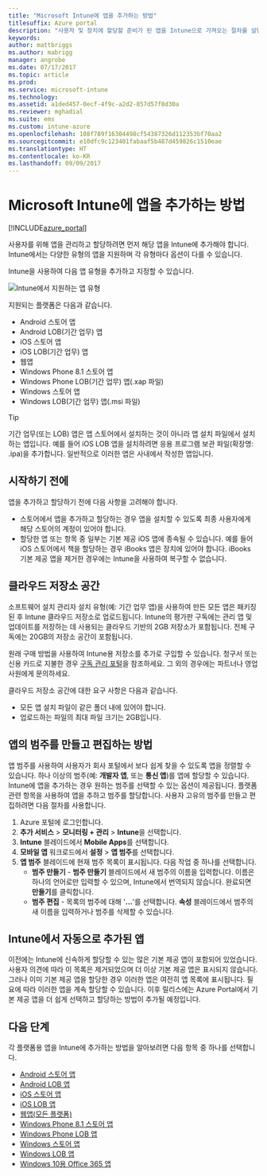 ```yaml
---
title: "Microsoft Intune에 앱을 추가하는 방법"
titlesuffix: Azure portal
description: "사용자 및 장치에 할당할 준비가 된 앱을 Intune으로 가져오는 절차를 설명합니다. \""
keywords: 
author: mattbriggs
ms.author: mabrigg
manager: angrobe
ms.date: 07/17/2017
ms.topic: article
ms.prod: 
ms.service: microsoft-intune
ms.technology: 
ms.assetid: a1ded457-0ecf-4f9c-a2d2-857d57f8d30a
ms.reviewer: mghadial
ms.suite: ems
ms.custom: intune-azure
ms.openlocfilehash: 108f789f16304498cf54387326d112353bf70aa2
ms.sourcegitcommit: e10dfc9c123401fabaaf5b487d459826c1510eae
ms.translationtype: HT
ms.contentlocale: ko-KR
ms.lasthandoff: 09/09/2017
---
```

# <a name="how-to-add-an-app-to-microsoft-intune"></a>Microsoft Intune에 앱을 추가하는 방법

[!INCLUDE[azure_portal](./includes/azure_portal.md)]

사용자를 위해 앱을 관리하고 할당하려면 먼저 해당 앱을 Intune에 추가해야 합니다. Intune에서는 다양한 유형의 앱을 지원하며 각 유형마다 옵션이 다를 수 있습니다.

Intune을 사용하여 다음 앱 유형을 추가하고 지정할 수 있습니다.

![Intune에서 지원하는 앱 유형](./media/app-types.png)

지원되는 플랫폼은 다음과 같습니다.

- Android 스토어 앱
- Android LOB(기간 업무) 앱
- iOS 스토어 앱
- iOS LOB(기간 업무) 앱
- 웹앱
- Windows Phone 8.1 스토어 앱
- Windows Phone LOB(기간 업무) 앱(.xap 파일)
- Windows 스토어 앱
- Windows LOB(기간 업무) 앱(.msi 파일)

>[!TIP]
> 기간 업무(또는 LOB) 앱은 앱 스토어에서 설치하는 것이 아니라 앱 설치 파일에서 설치하는 앱입니다. 예를 들어 iOS LOB 앱을 설치하려면 응용 프로그램 보관 파일(확장명: .ipa)을 추가합니다. 일반적으로 이러한 앱은 사내에서 작성한 앱입니다.

## <a name="before-you-start"></a>시작하기 전에

앱을 추가하고 할당하기 전에 다음 사항을 고려해야 합니다.

- 스토어에서 앱을 추가하고 할당하는 경우 앱을 설치할 수 있도록 최종 사용자에게 해당 스토어의 계정이 있어야 합니다.
- 할당한 앱 또는 항목 중 일부는 기본 제공 iOS 앱에 종속될 수 있습니다. 예를 들어 iOS 스토어에서 책을 할당하는 경우 iBooks 앱은 장치에 있어야 합니다. iBooks 기본 제공 앱을 제거한 경우에는 Intune을 사용하여 복구할 수 없습니다.

## <a name="cloud-storage-space"></a>클라우드 저장소 공간
소프트웨어 설치 관리자 설치 유형(예: 기간 업무 앱)을 사용하여 만든 모든 앱은 패키징된 후 Intune 클라우드 저장소로 업로드됩니다. Intune의 평가판 구독에는 관리 앱 및 업데이트를 저장하는 데 사용되는 클라우드 기반의 2GB 저장소가 포함됩니다. 전체 구독에는 20GB의 저장소 공간이 포함됩니다.

원래 구매 방법을 사용하여 Intune용 저장소를 추가로 구입할 수 있습니다.  청구서 또는 신용 카드로 지불한 경우 [구독 관리 포털](https://portal.office.com/adminportal/home?switchtomodern=true#/subscriptions)을 참조하세요.  그 외의 경우에는 파트너나 영업 사원에게 문의하세요.

클라우드 저장소 공간에 대한 요구 사항은 다음과 같습니다.

-   모든 앱 설치 파일이 같은 폴더 내에 있어야 합니다.
-   업로드하는 파일의 최대 파일 크기는 2GB입니다.

## <a name="how-to-create-and-edit-categories-for-apps"></a>앱의 범주를 만들고 편집하는 방법

앱 범주를 사용하여 사용자가 회사 포털에서 보다 쉽게 찾을 수 있도록 앱을 정렬할 수 있습니다. 하나 이상의 범주(예: **개발자 앱**, 또는 **통신 앱**)를 앱에 할당할 수 있습니다.
Intune에 앱을 추가하는 경우 원하는 범주를 선택할 수 있는 옵션이 제공됩니다. 플랫폼 관련 항목을 사용하여 앱을 추하고 범주를 할당합니다. 사용자 고유의 범주를 만들고 편집하려면 다음 절차를 사용합니다.

1. Azure 포털에 로그인합니다.
2. **추가 서비스** > **모니터링 + 관리** > **Intune**을 선택합니다.
3. **Intune** 블레이드에서 **Mobile Apps**를 선택합니다.
4. **모바일 앱** 워크로드에서 **설정** > **앱 범주**를 선택합니다.
5. **앱 범주** 블레이드에 현재 범주 목록이 표시됩니다. 다음 작업 중 하나를 선택합니다.
    - **범주 만들기** - **범주 만들기** 블레이드에서 새 범주의 이름을 입력합니다. 이름은 하나의 언어로만 입력할 수 있으며, Intune에서 번역되지 않습니다. 완료되면 **만들기**를 클릭합니다.
    - **범주 편집** - 목록의 범주에 대해 '**...**'를 선택합니다. **속성** 블레이드에서 범주의 새 이름을 입력하거나 범주를 삭제할 수 있습니다.


## <a name="apps-added-automatically-by-intune"></a>Intune에서 자동으로 추가된 앱

이전에는 Intune에 신속하게 할당할 수 있는 많은 기본 제공 앱이 포함되어 있었습니다. 사용자 의견에 따라 이 목록은 제거되었으며 더 이상 기본 제공 앱은 표시되지 않습니다.
그러나 이미 기본 제공 앱을 할당한 경우 이러한 앱은 여전히 앱 목록에 표시됩니다. 필요에 따라 이러한 앱을 계속 할당할 수 있습니다.
이후 릴리스에는 Azure Portal에서 기본 제공 앱을 더 쉽게 선택하고 할당하는 방법이 추가될 예정입니다.

## <a name="next-steps"></a>다음 단계

각 플랫폼용 앱을 Intune에 추가하는 방법을 알아보려면 다음 항목 중 하나를 선택합니다.

- [Android 스토어 앱](store-apps-android.md)
- [Android LOB 앱](lob-apps-android.md)
- [iOS 스토어 앱](store-apps-ios.md)
- [iOS LOB 앱](lob-apps-ios.md)
- [웹앱(모든 플랫폼)](web-app.md)
- [Windows Phone 8.1 스토어 앱](store-apps-windows-phone-8-1.md)
- [Windows Phone LOB 앱](lob-apps-windows-phone.md)
- [Windows 스토어 앱](store-apps-windows.md)
- [Windows LOB 앱](lob-apps-windows.md)
- [Windows 10용 Office 365 앱](apps-add-office365.md)

